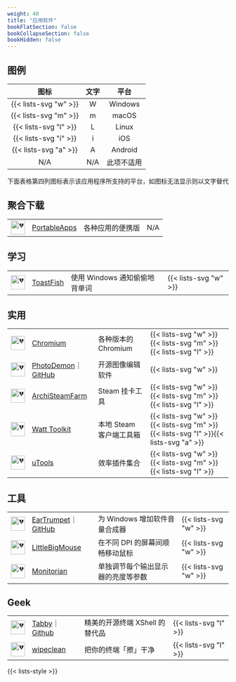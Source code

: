 ```yaml
---
weight: 40
title: "应用软件"
bookFlatSection: false
bookCollapseSection: false
bookHidden: false
---
```




## 图例

| 图标 | 文字 | 平台 |
| :----: | :----: | :----: |
| {{< lists-svg "w" >}} | W | Windows |
| {{< lists-svg "m" >}} | m |  macOS |
| {{< lists-svg "l" >}} | L |  Linux |
| {{< lists-svg "i" >}} | i |  iOS |
| {{< lists-svg "a" >}} | A |  Android |
| N/A | N/A | 此项不适用 |

下面表格第四列图标表示该应用程序所支持的平台，如图标无法显示则以文字替代

## 聚合下载

|  |  |  |  |
| :----: | ---- | ---- | ---- |
| <img loading="lazy" width="32px" alt="💔" src="https://portableapps.com/favicon.ico"> | [PortableApps](https://portableapps.com/) | 各种应用的便携版 | N/A |

## 学习

|  |  |  |  |
| :----: | ---- | ---- | ---- |
| <img loading="lazy" width="32px" alt="💔" src="https://pages.github.com/favicon.ico"> | [ToastFish](https://github.com/Uahh/ToastFish) | 使用 Windows 通知偷偷地背单词 | {{< lists-svg "w" >}} |

## 实用

|  |  |  |  |
| :----: | ---- | ---- | ---- |
| <img loading="lazy" width="32px" alt="💔" src="https://chromium.woolyss.com/favicon.ico"> | [Chromium](https://chromium.woolyss.com/) | 各种版本的 Chromium | {{< lists-svg "w" >}}{{< lists-svg "m" >}}{{< lists-svg "l" >}} |
| <img loading="lazy" width="32px" alt="💔" src="https://photodemon.org/favicon.png"> | [PhotoDemon](https://photodemon.org/)<span class="oldline">｜</span>[GitHub](https://github.com/tannerhelland/PhotoDemon) | 开源图像编辑软件 | {{< lists-svg "w" >}} |
| <img loading="lazy" width="32px" alt="💔" src="https://pages.github.com/favicon.ico"> | [ArchiSteamFarm](https://github.com/JustArchiNET/ArchiSteamFarm/) | Steam 挂卡工具 | {{< lists-svg "w" >}}{{< lists-svg "m" >}}{{< lists-svg "l" >}} |
| <img loading="lazy" width="32px" alt="💔" src="https://steampp.net/favicon.ico"> | [Watt Toolkit](https://steampp.net/) | 本地 Steam 客户端工具箱 | {{< lists-svg "w" >}}{{< lists-svg "m" >}}{{< lists-svg "l" >}}{{< lists-svg "a" >}} |
| <img loading="lazy" width="32px" alt="💔" src="https://u.tools/favicon.ico"> | [uTools](https://u.tools/) | 效率插件集合 | {{< lists-svg "w" >}}{{< lists-svg "m" >}}{{< lists-svg "l" >}} |


## 工具

|  |  |  |  |
| :----: | ---- | ---- | ---- |
| <img loading="lazy" width="32px" alt="💔" src="https://pages.github.com/favicon.ico"> | [EarTrumpet](https://eartrumpet.app/)<span class="oldline">｜</span>[GitHub](https://github.com/File-New-Project/EarTrumpet) | 为 Windows 增加软件音量合成器 | {{< lists-svg "w" >}} |
| <img loading="lazy" width="32px" alt="💔" src="https://pages.github.com/favicon.ico"> | [LittleBigMouse](https://github.com/mgth/LittleBigMouse) | 在不同 DPI 的屏幕间顺畅移动鼠标 | {{< lists-svg "w" >}} |
| <img loading="lazy" width="32px" alt="💔" src="https://pages.github.com/favicon.ico"> | [Monitorian](https://github.com/emoacht/Monitorian) | 单独调节每个输出显示器的亮度等参数 | {{< lists-svg "w" >}} |

## Geek

|  |  |  |  |
| :----: | ---- | ---- | ---- |
| <img loading="lazy" width="32px" alt="💔" src="https://tabby.sh/41c0b2191a91f83bee77.png"> | [Tabby](https://tabby.sh/)<span class="oldline">｜</span>[Github](https://github.com/Eugeny/tabby/) | 精美的开源终端 XShell 的替代品 | {{< lists-svg "l" >}} |
| <img loading="lazy" width="32px" alt="💔" src="https://pages.github.com/favicon.ico"> | [wipeclean](https://github.com/JeanJouliaCode/wipeClean) | 把你的终端「擦」干净 | {{< lists-svg "l" >}} |

{{< lists-style >}}
